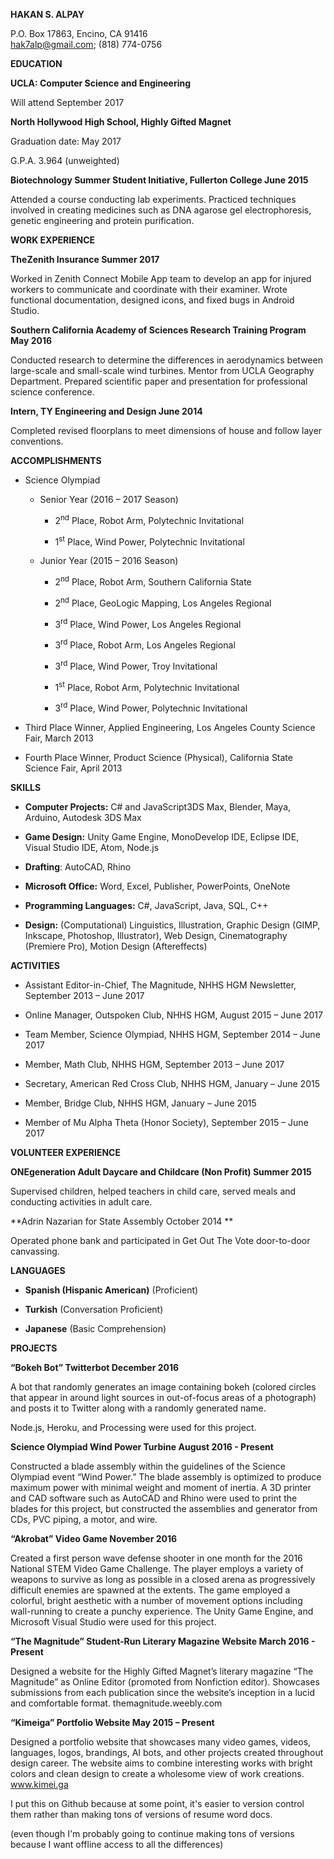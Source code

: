 **HAKAN S. ALPAY**

P.O. Box 17863, Encino, CA 91416  
<hak7alp@gmail.com>; (818) 774-0756

**EDUCATION**

**UCLA: Computer Science and Engineering**

Will attend September 2017

**North Hollywood High School, Highly Gifted Magnet**

Graduation date: May 2017

G.P.A. 3.964 (unweighted)

**Biotechnology Summer Student Initiative, Fullerton College June 2015**

Attended a course conducting lab experiments. Practiced techniques
involved in creating medicines such as DNA agarose gel electrophoresis,
genetic engineering and protein purification.

**WORK EXPERIENCE**

**TheZenith Insurance Summer 2017**

Worked in Zenith Connect Mobile App team to develop an app for injured
workers to communicate and coordinate with their examiner. Wrote
functional documentation, designed icons, and fixed bugs in Android
Studio.

**Southern California Academy of Sciences Research Training Program May
2016**

Conducted research to determine the differences in aerodynamics between
large-scale and small-scale wind turbines. Mentor from UCLA Geography
Department. Prepared scientific paper and presentation for professional
science conference.

**Intern, TY Engineering and Design June 2014**

Completed revised floorplans to meet dimensions of house and follow
layer conventions.

**ACCOMPLISHMENTS**

-   Science Olympiad

    -   Senior Year (2016 – 2017 Season)

        -   2<sup>nd</sup> Place, Robot Arm, Polytechnic Invitational

        -   1<sup>st</sup> Place, Wind Power, Polytechnic Invitational

    -   Junior Year (2015 – 2016 Season)

        -   2<sup>nd</sup> Place, Robot Arm, Southern California State

        -   2<sup>nd</sup> Place, GeoLogic Mapping, Los Angeles Regional

        -   3<sup>rd</sup> Place, Wind Power, Los Angeles Regional

        -   3<sup>rd</sup> Place, Robot Arm, Los Angeles Regional

        -   3<sup>rd</sup> Place, Wind Power, Troy Invitational

        -   1<sup>st</sup> Place, Robot Arm, Polytechnic Invitational

        -   3<sup>rd</sup> Place, Wind Power, Polytechnic Invitational

<!-- -->

-   Third Place Winner, Applied Engineering, Los Angeles County Science
    Fair, March 2013

-   Fourth Place Winner, Product Science (Physical), California State
    Science Fair, April 2013

**SKILLS**

-   **Computer Projects:** C\# and JavaScript3DS Max, Blender, Maya,
    Arduino, Autodesk 3DS Max

-   **Game Design:** Unity Game Engine, MonoDevelop IDE, Eclipse IDE,
    Visual Studio IDE, Atom, Node.js

-   **Drafting**: AutoCAD, Rhino

-   **Microsoft Office:** Word, Excel, Publisher, PowerPoints, OneNote

-   **Programming Languages:** C\#, JavaScript, Java, SQL, C++

-   **Design:** (Computational) Linguistics, Illustration, Graphic
    Design (GIMP, Inkscape, Photoshop, Illustrator), Web Design,
    Cinematography (Premiere Pro), Motion Design (Aftereffects)

**ACTIVITIES**

-   Assistant Editor-in-Chief, The Magnitude, NHHS HGM Newsletter,
    September 2013 – June 2017

-   Online Manager, Outspoken Club, NHHS HGM, August 2015 – June 2017

-   Team Member, Science Olympiad, NHHS HGM, September 2014 – June 2017

-   Member, Math Club, NHHS HGM, September 2013 – June 2017

-   Secretary, American Red Cross Club, NHHS HGM, January – June 2015

-   Member, Bridge Club, NHHS HGM, January – June 2015

-   Member of Mu Alpha Theta (Honor Society), September 2015 – June 2017

**VOLUNTEER EXPERIENCE**

**ONEgeneration Adult Daycare and Childcare (Non Profit) Summer 2015**

Supervised children, helped teachers in child care, served meals and
conducting activities in adult care.

**Adrin Nazarian for State Assembly October 2014 **

Operated phone bank and participated in Get Out The Vote door-to-door
canvassing.

**LANGUAGES**

-   **Spanish (Hispanic American)** (Proficient)

-   **Turkish** (Conversation Proficient)

-   **Japanese** (Basic Comprehension)

**PROJECTS**

**“Bokeh Bot” Twitterbot December 2016**

A bot that randomly generates an image containing bokeh (colored circles
that appear in around light sources in out-of-focus areas of a
photograph) and posts it to Twitter along with a randomly generated
name.

Node.js, Heroku, and Processing were used for this project.

**Science Olympiad Wind Power Turbine August 2016 - Present**

Constructed a blade assembly within the guidelines of the Science
Olympiad event “Wind Power.” The blade assembly is optimized to produce
maximum power with minimal weight and moment of inertia. A 3D printer
and CAD software such as AutoCAD and Rhino were used to print the blades
for this project, but constructed the assemblies and generator from CDs,
PVC piping, a motor, and wire.

**“Akrobat” Video Game November 2016**

Created a first person wave defense shooter in one month for the 2016
National STEM Video Game Challenge. The player employs a variety of
weapons to survive as long as possible in a closed arena as
progressively difficult enemies are spawned at the extents. The game
employed a colorful, bright aesthetic with a number of movement options
including wall-running to create a punchy experience. The Unity Game
Engine, and Microsoft Visual Studio were used for this project.

**“The Magnitude” Student-Run Literary Magazine Website March 2016 -
Present**

Designed a website for the Highly Gifted Magnet’s literary magazine “The
Magnitude” as Online Editor (promoted from Nonfiction editor). Showcases
submissions from each publication since the website’s inception in a
lucid and comfortable format. themagnitude.weebly.com

**“Kimeiga” Portfolio Website May 2015 – Present**

Designed a portfolio website that showcases many video games, videos,
languages, logos, brandings, AI bots, and other projects created
throughout design career. The website aims to combine interesting works
with bright colors and clean design to create a wholesome view of work
creations. www.kimei.ga



I put this on Github because at some point, it's easier to version control them rather than making tons of versions of resume word docs.

(even though I'm probably going to continue making tons of versions because I want offline access to all the differences)

